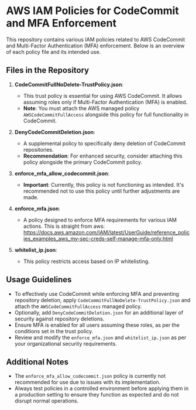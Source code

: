 # AWS IAM Policies for CodeCommit and MFA Enforcement

This repository contains various IAM policies related to AWS CodeCommit and Multi-Factor Authentication (MFA) enforcement. Below is an overview of each policy file and its intended use.

## Files in the Repository

1. **CodeCommitFullNoDelete-TrustPolicy.json**:
   - This trust policy is essential for using AWS CodeCommit. It allows assuming roles only if Multi-Factor Authentication (MFA) is enabled.
   - **Note**: You must attach the AWS managed policy `AWSCodeCommitFullAccess` alongside this policy for full functionality in CodeCommit.

2. **DenyCodeCommitDeletion.json**:
   - A supplemental policy to specifically deny deletion of CodeCommit repositories.
   - **Recommendation**: For enhanced security, consider attaching this policy alongside the primary CodeCommit policy.

3. **enforce_mfa_allow_codecommit.json**:
   - **Important**: Currently, this policy is not functioning as intended. It's recommended not to use this policy until further adjustments are made.

4. **enforce_mfa.json**:
   - A policy designed to enforce MFA requirements for various IAM actions. This is straight from aws: https://docs.aws.amazon.com/IAM/latest/UserGuide/reference_policies_examples_aws_my-sec-creds-self-manage-mfa-only.html

5. **whitelist_ip.json**:
   - This policy restricts access based on IP whitelisting.

## Usage Guidelines

- To effectively use CodeCommit while enforcing MFA and preventing repository deletion, apply `CodeCommitFullNoDelete-TrustPolicy.json` and attach the `AWSCodeCommitFullAccess` managed policy.
- Optionally, add `DenyCodeCommitDeletion.json` for an additional layer of security against repository deletions.
- Ensure MFA is enabled for all users assuming these roles, as per the conditions set in the trust policy.
- Review and modify the `enforce_mfa.json` and `whitelist_ip.json` as per your organizational security requirements.

## Additional Notes

- The `enforce_mfa_allow_codecommit.json` policy is currently not recommended for use due to issues with its implementation.
- Always test policies in a controlled environment before applying them in a production setting to ensure they function as expected and do not disrupt normal operations.
